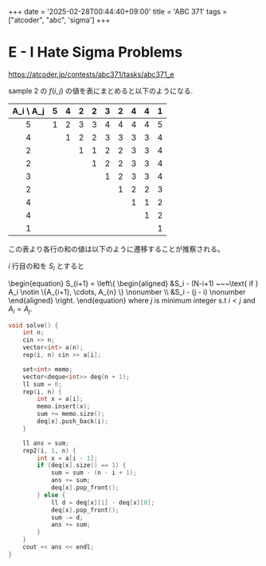 +++
date = '2025-02-28T00:44:40+09:00'
title = 'ABC 371'
tags = ["atcoder", "abc", 'sigma']
+++

# E - I Hate Sigma Problems

https://atcoder.jp/contests/abc371/tasks/abc371_e

sample 2 の $f(i,j)$ の値を表にまとめると以下のようになる.

| A_i \ A_j | 5 | 4 | 2 | 2 | 3 | 2 | 4 | 4 | 1 |
|:---------:|:-:|:-:|:-:|:-:|:-:|:-:|:-:|:-:|:-:|
|     5     | 1 | 2 | 3 | 3 | 4 | 4 | 4 | 4 | 5 |
|     4     |   | 1 | 2 | 2 | 3 | 3 | 3 | 3 | 4 |
|     2     |   |   | 1 | 1 | 2 | 2 | 3 | 3 | 4 |
|     2     |   |   |   | 1 | 2 | 2 | 3 | 3 | 4 |
|     3     |   |   |   |   | 1 | 2 | 3 | 3 | 4 |
|     2     |   |   |   |   |   | 1 | 2 | 2 | 3 |
|     4     |   |   |   |   |   |   | 1 | 1 | 2 |
|     4     |   |   |   |   |   |   |   | 1 | 2 |
|     1     |   |   |   |   |   |   |   |   | 1 |


この表より各行の和の値は以下のように遷移することが推察される。


$i$ 行目の和を $S_i$ とすると

\begin{equation}
    S_{i+1} = \left\\{
        \begin{aligned}
                &S_i - (N-i+1) ~~~\text{ if } A_i \notin \\{A_{i+1}, \cdots, A_{n} \\} \nonumber \\\\
                &S_i - (j - i) \nonumber
        \end{aligned}
    \right.
\end{equation}
where $j$ is minimum integer s.t $i<j$ and $A_i = A_j$.


```cpp
void solve() {
    int n;
    cin >> n;
    vector<int> a(n);
    rep(i, n) cin >> a[i];

    set<int> memo;
    vector<deque<int>> deq(n + 1);
    ll sum = 0;
    rep(i, n) {
        int x = a[i];
        memo.insert(x);
        sum += memo.size();
        deq[x].push_back(i);
    }

    ll ans = sum;
    rep2(i, 1, n) {
        int x = a[i - 1];
        if (deq[x].size() == 1) {
            sum = sum - (n - i + 1);
            ans += sum;
            deq[x].pop_front();
        } else {
            ll d = deq[x][1] - deq[x][0];
            deq[x].pop_front();
            sum -= d;
            ans += sum;
        }
    }
    cout << ans << endl;
}
```
